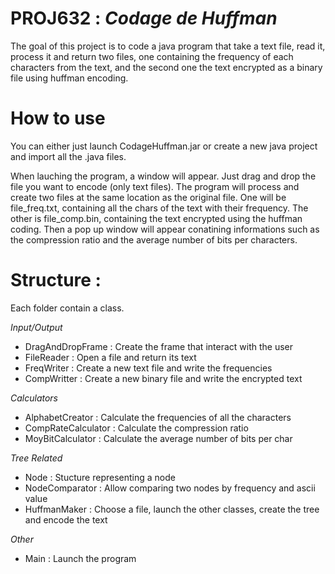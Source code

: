 # PROJ632 : _Codage de Huffman_

The goal of this project is to code a java program that take a text file, read it, process it and return two files, one containing the frequency of each characters from the text, and the second one the text encrypted as a binary file using huffman encoding.

# How to use
You can either just launch CodageHuffman.jar or create a new java project and import all the .java files.

When lauching the program, a window will appear. Just drag and drop the file you want to encode (only text files). The program will process and create two files at the same location as the original file. One will be file_freq.txt, containing all the chars of the text with their frequency. The other is file_comp.bin, containing the text encrypted using the huffman coding. Then a pop up window will appear conatining informations such as the compression ratio and the average number of bits per characters.

# Structure :

Each folder contain a class.

_Input/Output_
* DragAndDropFrame : Create the frame that interact with the user
* FileReader : Open a file and return its text
* FreqWriter : Create a new text file and write the frequencies
* CompWritter :  Create a new binary file and write the encrypted text

_Calculators_
* AlphabetCreator : Calculate the frequencies of all the characters 
* CompRateCalculator : Calculate the compression ratio
* MoyBitCalculator : Calculate the average number of bits per char

_Tree Related_
* Node : Stucture representing a node
* NodeComparator : Allow comparing two nodes by frequency and ascii value
* HuffmanMaker : Choose a file, launch the other classes, create the tree and encode the text

_Other_ 
* Main : Launch the program
